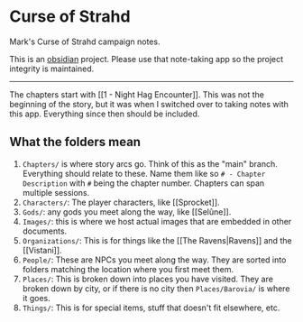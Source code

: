 # Curse of Strahd
Mark's Curse of Strahd campaign notes.

This is an [obsidian](https://obsidian.md/) project. Please use that note-taking app so the project integrity is maintained.

---

The chapters start with [[1 - Night Hag Encounter]]. This was not the beginning of the story, but it was when I switched over to taking notes with this app. Everything since then should be included.

## What the folders mean

1. `Chapters/` is where story arcs go. Think of this as the "main" branch. Everything should relate to these. Name them like so `# - Chapter Description` with `#` being the chapter number. Chapters can span multiple sessions.
2. `Characters/`: The player characters, like [[Sprocket]].
3. `Gods/`: any gods you meet along the way, like [[Selûne]].
4. `Images/`: this is where we host actual images that are embedded in other documents.
5. `Organizations/`: This is for things like the [[The Ravens|Ravens]] and the [[Vistani]].
6. `People/`: These are NPCs you meet along the way. They are sorted into folders matching the location where you first meet them.
7. `Places/`: This is broken down into places you have visited. They are broken down by city, or if there is no city then `Places/Barovia/` is where it goes.
8. `Things/`: This is for special items, stuff that doesn't fit elsewhere, etc.
